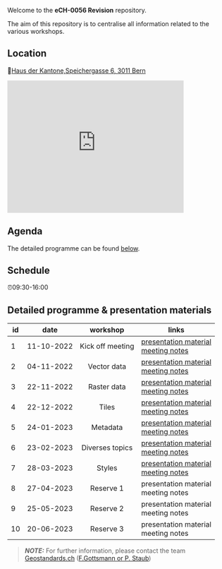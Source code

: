 Welcome to the **eCH-0056 Revision** repository.

The aim of this repository is to centralise all information related to the various workshops.

## Location

📌[Haus der Kantone,Speichergasse 6, 3011 Bern](https://test.map.geo.admin.ch/?lang=en&topic=ech&zoom=12.70&crosshair=marker&lon=7.442159509352746&lat=46.950550950909914)

<iframe src='https://test.map.geo.admin.ch/?lang=en&topic=ech&zoom=12.70&crosshair=marker&lon=7.442159509352746&lat=46.950550950909914' width='400' height='300' frameborder='0' style='border:0'></iframe>

## Agenda

The detailed programme can be found [below](https://mediacomem.github.io/eCH-0056-revision/#detailed-programme--presentation-materials).

## Schedule

⏰09:30-16:00 

## Detailed programme & presentation materials

| id | date | workshop | links |
|----|:----:|:--------:|---------------------|
| 1 | 11-10-2022 | Kick off meeting |  [presentation material](https://mediacomem.github.io/eCH-0056-revision/01_kick-off_meeting/index.html#1) <br/> [meeting notes](https://github.com/mediacomem/eCH-0056-revision/blob/main/01_kick-off_meeting/README.md) |
| 2 | 04-11-2022 |  Vector data |  [presentation material](https://github.com/MediaComem/eCH-0056-revision/blob/main/02_vector_data/WS-Vector-ppt.pdf) <br/> [meeting notes](https://github.com/mediacomem/eCH-0056-revision/blob/main/02_vector_data/README.md) |
| 3 | 22-11-2022 | Raster data |  [presentation material](https://github.com/MediaComem/eCH-0056-revision/blob/main/03_raster_data/WS-Raster-ppt.pdf) <br/> [meeting notes](https://github.com/mediacomem/eCH-0056-revision/blob/main/03_raster_data/README.md) |
| 4 | 22-12-2022 | Tiles |  [presentation material](https://mediacomem.github.io/eCH-0056-revision/04_tiles/index.html#1) <br/> [meeting notes](https://github.com/mediacomem/eCH-0056-revision/blob/main/04_tiles/README.md) |
| 5 | 24-01-2023 | Metadata |  [presentation material](https://mediacomem.github.io/eCH-0056-revision/05_metadata/index.html#1) <br/> [meeting notes](https://github.com/mediacomem/eCH-0056-revision/blob/main/05_metadata/README.md) |
| 6 | 23-02-2023 | Diverses topics |  [presentation material](https://mediacomem.github.io/eCH-0056-revision/06_diverses_topics/index.html#1) <br/> [meeting notes](https://github.com/mediacomem/eCH-0056-revision/blob/main/06_diverses_topics/README.md) |
| 7 | 28-03-2023 | Styles |  [presentation material](https://mediacomem.github.io/eCH-0056-revision/07_styles/index.html#1) <br/> [meeting notes](https://github.com/mediacomem/eCH-0056-revision/blob/main/07_styles/README.md) |
| 8 | 27-04-2023 | Reserve 1 |  presentation material <br/> meeting notes |
| 9 | 25-05-2023 | Reserve 2 |  presentation material <br/> meeting notes |
| 10 | 20-06-2023 | Reserve 3 |  presentation material <br/> meeting notes |

> **_NOTE:_** For further information, please contact the team [Geostandards.ch](https://geostandards.ch/) ([F.Gottsmann or P. Staub](standardisierung@geostandards.ch))